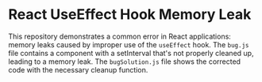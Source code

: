 # React UseEffect Hook Memory Leak

This repository demonstrates a common error in React applications: memory leaks caused by improper use of the `useEffect` hook.  The `bug.js` file contains a component with a setInterval that's not properly cleaned up, leading to a memory leak. The `bugSolution.js` file shows the corrected code with the necessary cleanup function.